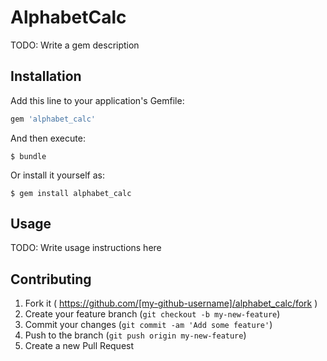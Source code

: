 # AlphabetCalc

TODO: Write a gem description

## Installation

Add this line to your application's Gemfile:

```ruby
gem 'alphabet_calc'
```

And then execute:

    $ bundle

Or install it yourself as:

    $ gem install alphabet_calc

## Usage

TODO: Write usage instructions here

## Contributing

1. Fork it ( https://github.com/[my-github-username]/alphabet_calc/fork )
2. Create your feature branch (`git checkout -b my-new-feature`)
3. Commit your changes (`git commit -am 'Add some feature'`)
4. Push to the branch (`git push origin my-new-feature`)
5. Create a new Pull Request
